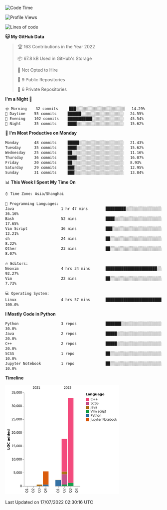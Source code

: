 <!--START_SECTION:waka-->
![Code Time](http://img.shields.io/badge/Code%20Time-10%20hrs%2013%20mins-blue)

![Profile Views](http://img.shields.io/badge/Profile%20Views-1-blue)

![Lines of code](https://img.shields.io/badge/From%20Hello%20World%20I%27ve%20Written-59%20Thousand%20lines%20of%20code-blue)

**🐱 My GitHub Data** 

> 🏆 163 Contributions in the Year 2022
 > 
> 📦 67.8 kB Used in GitHub's Storage 
 > 
> 🚫 Not Opted to Hire
 > 
> 📜 9 Public Repositories 
 > 
> 🔑 6 Private Repositories  
 > 
**I'm a Night 🦉** 

```text
🌞 Morning    32 commits     ███░░░░░░░░░░░░░░░░░░░░░░   14.29% 
🌆 Daytime    55 commits     ██████░░░░░░░░░░░░░░░░░░░   24.55% 
🌃 Evening    102 commits    ███████████░░░░░░░░░░░░░░   45.54% 
🌙 Night      35 commits     ████░░░░░░░░░░░░░░░░░░░░░   15.62%

```
📅 **I'm Most Productive on Monday** 

```text
Monday       48 commits     █████░░░░░░░░░░░░░░░░░░░░   21.43% 
Tuesday      35 commits     ████░░░░░░░░░░░░░░░░░░░░░   15.62% 
Wednesday    25 commits     ██░░░░░░░░░░░░░░░░░░░░░░░   11.16% 
Thursday     36 commits     ████░░░░░░░░░░░░░░░░░░░░░   16.07% 
Friday       20 commits     ██░░░░░░░░░░░░░░░░░░░░░░░   8.93% 
Saturday     29 commits     ███░░░░░░░░░░░░░░░░░░░░░░   12.95% 
Sunday       31 commits     ███░░░░░░░░░░░░░░░░░░░░░░   13.84%

```


📊 **This Week I Spent My Time On** 

```text
⌚︎ Time Zone: Asia/Shanghai

💬 Programming Languages: 
Java                     1 hr 47 mins        █████████░░░░░░░░░░░░░░░░   36.16% 
Bash                     52 mins             ████░░░░░░░░░░░░░░░░░░░░░   17.65% 
Vim Script               36 mins             ███░░░░░░░░░░░░░░░░░░░░░░   12.21% 
sh                       24 mins             ██░░░░░░░░░░░░░░░░░░░░░░░   8.22% 
Other                    23 mins             ██░░░░░░░░░░░░░░░░░░░░░░░   8.07%

🔥 Editors: 
Neovim                   4 hrs 34 mins       ███████████████████████░░   92.27% 
Vim                      22 mins             ██░░░░░░░░░░░░░░░░░░░░░░░   7.73%

💻 Operating System: 
Linux                    4 hrs 57 mins       █████████████████████████   100.0%

```

**I Mostly Code in Python** 

```text
Python                   3 repos             ███████░░░░░░░░░░░░░░░░░░   30.0% 
Java                     2 repos             █████░░░░░░░░░░░░░░░░░░░░   20.0% 
C++                      2 repos             █████░░░░░░░░░░░░░░░░░░░░   20.0% 
SCSS                     1 repo              ██░░░░░░░░░░░░░░░░░░░░░░░   10.0% 
Jupyter Notebook         1 repo              ██░░░░░░░░░░░░░░░░░░░░░░░   10.0%

```


**Timeline**

![Chart not found](https://raw.githubusercontent.com/kopp4/kopp4/main/charts/bar_graph.png) 


 Last Updated on 17/07/2022 02:30:16 UTC
<!--END_SECTION:waka-->
